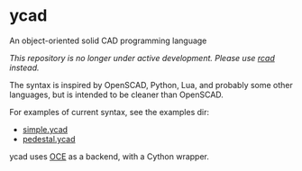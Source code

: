 ycad
====

An object-oriented solid CAD programming language

*This repository is no longer under active development.
Please use [rcad](https://github.com/sapir/rcad) instead.*

The syntax is inspired by OpenSCAD, Python, Lua, and probably
some other languages, but is intended to be cleaner than OpenSCAD.

For examples of current syntax, see the examples dir:
* [simple.ycad](examples/simple.ycad)
* [pedestal.ycad](examples/pedestal.ycad)

ycad uses [OCE](https://github.com/tpaviot/oce) as a backend, with
a Cython wrapper.
